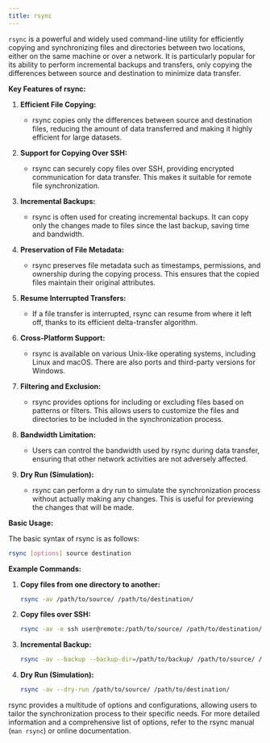 ```yaml
---
title: rsync
---
```


`rsync` is a powerful and widely used command-line utility for efficiently copying and synchronizing files and directories between two locations, either on the same machine or over a network. It is particularly popular for its ability to perform incremental backups and transfers, only copying the differences between source and destination to minimize data transfer.

**Key Features of rsync:**

1. **Efficient File Copying:**
   - rsync copies only the differences between source and destination files, reducing the amount of data transferred and making it highly efficient for large datasets.

2. **Support for Copying Over SSH:**
   - rsync can securely copy files over SSH, providing encrypted communication for data transfer. This makes it suitable for remote file synchronization.

3. **Incremental Backups:**
   - rsync is often used for creating incremental backups. It can copy only the changes made to files since the last backup, saving time and bandwidth.

4. **Preservation of File Metadata:**
   - rsync preserves file metadata such as timestamps, permissions, and ownership during the copying process. This ensures that the copied files maintain their original attributes.

5. **Resume Interrupted Transfers:**
   - If a file transfer is interrupted, rsync can resume from where it left off, thanks to its efficient delta-transfer algorithm.

6. **Cross-Platform Support:**
   - rsync is available on various Unix-like operating systems, including Linux and macOS. There are also ports and third-party versions for Windows.

7. **Filtering and Exclusion:**
   - rsync provides options for including or excluding files based on patterns or filters. This allows users to customize the files and directories to be included in the synchronization process.

8. **Bandwidth Limitation:**
   - Users can control the bandwidth used by rsync during data transfer, ensuring that other network activities are not adversely affected.

9. **Dry Run (Simulation):**
   - rsync can perform a dry run to simulate the synchronization process without actually making any changes. This is useful for previewing the changes that will be made.

**Basic Usage:**

The basic syntax of rsync is as follows:

```bash
rsync [options] source destination
```

**Example Commands:**

1. **Copy files from one directory to another:**
   ```bash
   rsync -av /path/to/source/ /path/to/destination/
   ```

2. **Copy files over SSH:**
   ```bash
   rsync -av -e ssh user@remote:/path/to/source/ /path/to/destination/
   ```

3. **Incremental Backup:**
   ```bash
   rsync -av --backup --backup-dir=/path/to/backup/ /path/to/source/ /path/to/destination/
   ```

4. **Dry Run (Simulation):**
   ```bash
   rsync -av --dry-run /path/to/source/ /path/to/destination/
   ```

rsync provides a multitude of options and configurations, allowing users to tailor the synchronization process to their specific needs. For more detailed information and a comprehensive list of options, refer to the rsync manual (`man rsync`) or online documentation.